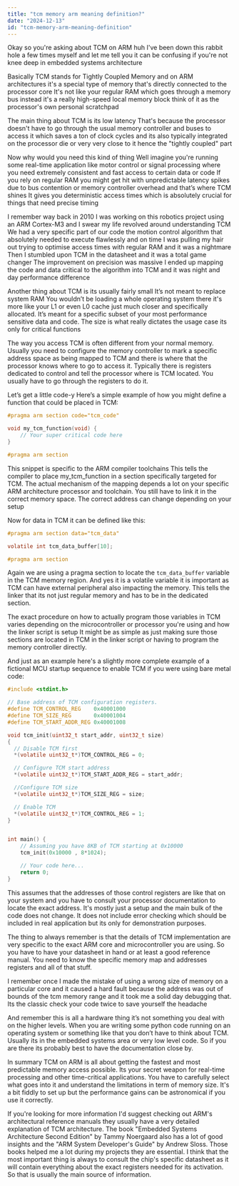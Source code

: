 ```yaml
---
title: "tcm memory arm meaning definition?"
date: "2024-12-13"
id: "tcm-memory-arm-meaning-definition"
---
```


Okay so you're asking about TCM on ARM huh I've been down this rabbit hole a few times myself and let me tell you it can be confusing if you're not knee deep in embedded systems architecture

Basically TCM stands for Tightly Coupled Memory and on ARM architectures it's a special type of memory that's directly connected to the processor core It's not like your regular RAM which goes through a memory bus instead it's a really high-speed local memory block think of it as the processor's own personal scratchpad

The main thing about TCM is its low latency That's because the processor doesn't have to go through the usual memory controller and buses to access it which saves a ton of clock cycles and its also typically integrated on the processor die or very very close to it hence the "tightly coupled" part

Now why would you need this kind of thing Well imagine you're running some real-time application like motor control or signal processing where you need extremely consistent and fast access to certain data or code If you rely on regular RAM you might get hit with unpredictable latency spikes due to bus contention or memory controller overhead and that’s where TCM shines It gives you deterministic access times which is absolutely crucial for things that need precise timing

I remember way back in 2010 I was working on this robotics project using an ARM Cortex-M3 and I swear my life revolved around understanding TCM We had a very specific part of our code the motion control algorithm that absolutely needed to execute flawlessly and on time I was pulling my hair out trying to optimise access times with regular RAM and it was a nightmare Then I stumbled upon TCM in the datasheet and it was a total game changer The improvement on precision was massive I ended up mapping the code and data critical to the algorithm into TCM and it was night and day performance difference

Another thing about TCM is its usually fairly small It’s not meant to replace system RAM You wouldn’t be loading a whole operating system there it's more like your L1 or even L0 cache just much closer and specifically allocated. It’s meant for a specific subset of your most performance sensitive data and code. The size is what really dictates the usage case its only for critical functions

The way you access TCM is often different from your normal memory. Usually you need to configure the memory controller to mark a specific address space as being mapped to TCM and there is where that the processor knows where to go to access it. Typically there is registers dedicated to control and tell the processor where is TCM located. You usually have to go through the registers to do it.

Let’s get a little code-y Here’s a simple example of how you might define a function that could be placed in TCM:

```c
#pragma arm section code="tcm_code"

void my_tcm_function(void) {
    // Your super critical code here
}

#pragma arm section

```

This snippet is specific to the ARM compiler toolchains This tells the compiler to place my_tcm_function in a section specifically targeted for TCM. The actual mechanism of the mapping depends a lot on your specific ARM architecture processor and toolchain. You still have to link it in the correct memory space. The correct address can change depending on your setup

Now for data in TCM it can be defined like this:

```c
#pragma arm section data="tcm_data"

volatile int tcm_data_buffer[10];

#pragma arm section
```

Again we are using a pragma section to locate the `tcm_data_buffer` variable in the TCM memory region. And yes it is a volatile variable it is important as TCM can have external peripheral also impacting the memory. This tells the linker that its not just regular memory and has to be in the dedicated section.

The exact procedure on how to actually program those variables in TCM varies depending on the microcontroller or processor you're using and how the linker script is setup It might be as simple as just making sure those sections are located in TCM in the linker script or having to program the memory controller directly.

And just as an example here's a slightly more complete example of a fictional MCU startup sequence to enable TCM if you were using bare metal code:

```c
#include <stdint.h>

// Base address of TCM configuration registers.
#define TCM_CONTROL_REG    0x40001000
#define TCM_SIZE_REG       0x40001004
#define TCM_START_ADDR_REG 0x40001008

void tcm_init(uint32_t start_addr, uint32_t size)
{
  // Disable TCM first
  *(volatile uint32_t*)TCM_CONTROL_REG = 0;

  // Configure TCM start address
  *(volatile uint32_t*)TCM_START_ADDR_REG = start_addr;

  //Configure TCM size
  *(volatile uint32_t*)TCM_SIZE_REG = size;

  // Enable TCM
  *(volatile uint32_t*)TCM_CONTROL_REG = 1;
}


int main() {
    // Assuming you have 8KB of TCM starting at 0x10000
    tcm_init(0x10000 , 8*1024);

    // Your code here...
    return 0;
}
```

This assumes that the addresses of those control registers are like that on your system and you have to consult your processor documentation to locate the exact address. It's mostly just a setup and the main bulk of the code does not change. It does not include error checking which should be included in real application but its only for demonstration purposes.

The thing to always remember is that the details of TCM implementation are very specific to the exact ARM core and microcontroller you are using. So you have to have your datasheet in hand or at least a good reference manual. You need to know the specific memory map and addresses registers and all of that stuff.

I remember once I made the mistake of using a wrong size of memory on a particular core and it caused a hard fault because the address was out of bounds of the tcm memory range and it took me a solid day debugging that. Its the classic check your code twice to save yourself the headache

And remember this is all a hardware thing it’s not something you deal with on the higher levels. When you are writing some python code running on an operating system or something like that you don’t have to think about TCM. Usually its in the embedded systems area or very low level code. So if you are there its probably best to have the documentation close by.

In summary TCM on ARM is all about getting the fastest and most predictable memory access possible. Its your secret weapon for real-time processing and other time-critical applications. You have to carefully select what goes into it and understand the limitations in term of memory size. It's a bit fiddly to set up but the performance gains can be astronomical if you use it correctly.

If you're looking for more information I'd suggest checking out ARM's architectural reference manuals they usually have a very detailed explanation of TCM architecture. The book "Embedded Systems Architecture Second Edition" by Tammy Noergaard also has a lot of good insights and the "ARM System Developer's Guide" by Andrew Sloss. Those books helped me a lot during my projects they are essential. I think that the most important thing is always to consult the chip's specific datasheet as it will contain everything about the exact registers needed for its activation. So that is usually the main source of information.
